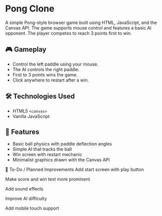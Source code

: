 # Pong Clone

A simple Pong-style browser game built using HTML, JavaScript, and the Canvas API. The game supports mouse control and features a basic AI opponent. The player competes to reach 3 points first to win.

## 🎮 Gameplay

- Control the left paddle using your mouse.
- The AI controls the right paddle.
- First to 3 points wins the game.
- Click anywhere to restart after a win.

## 🛠️ Technologies Used

- HTML5 `<canvas>`
- Vanilla JavaScript

## 🧠 Features

- Basic ball physics with paddle deflection angles
- Simple AI that tracks the ball
- Win screen with restart mechanic
- Minimalist graphics drawn with the Canvas API

🧩 To-Do / Planned Improvements
Add start screen with play button

Make score and win text more prominent

Add sound effects

Improve AI difficulty

Add mobile touch support
